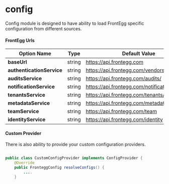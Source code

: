 # config

Config module is designed to have ability to load FrontEgg specific configuration from different sources.


#### FrontEgg Urls

| Option Name       | Type   | Default Value 
|-------------------|:---:|---|
| **baseUrl**      | string | https://api.frontegg.com | 
| **authenticationService**  | string | https://api.frontegg.com/vendors/auth/token |
| **auditsService**   | string | https://api.frontegg.com/audits/ |
| **notificationService**   | string | https://api.frontegg.com/notification/ | 
| **tenantsService**   | string | https://api.frontegg.com/tenants/ | 
| **metadataService**   | string | https://api.frontegg.com/metadata/ | 
| **teamService**   | string | https://api.frontegg.com/team | 
| **identityService**   | string | https://api.frontegg.com/identity | 


#### Custom Provider
There is also ability to provide your custom configuration providers.

```java

public class CustomConfigProvider implements ConfigProvider {
    @Override
    public FronteggConfig resolveConfigs() {
        ....
    }

```

